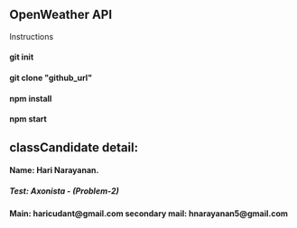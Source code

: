 <!-- Instructions to install and run this project -->
<h2 class = "display-2"> OpenWeather API </h2>
Instructions
<h4>git init</h4>
<h4> git clone "github_url"</h4>
<h4>npm install</h4>
<h4>npm start<h4>

<h2> classCandidate detail:</h2>
<h4>Name: Hari Narayanan.<h4>
<h5>Test: Axonista - (Problem-2)<h4>
<b>Main: haricudant@gmail.com</b>
<b>secondary mail: hnarayanan5@gmail.com</b>
